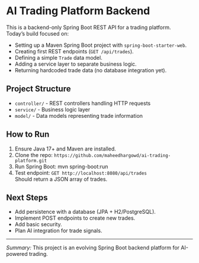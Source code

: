 # AI Trading Platform Backend

This is a backend-only Spring Boot REST API for a trading platform.  
Today’s build focused on:

- Setting up a Maven Spring Boot project with `spring-boot-starter-web`.
- Creating first REST endpoints (`GET /api/trades`).
- Defining a simple `Trade` data model.
- Adding a service layer to separate business logic.
- Returning hardcoded trade data (no database integration yet).

## Project Structure

- `controller/` - REST controllers handling HTTP requests
- `service/` - Business logic layer
- `model/` - Data models representing trade information

## How to Run

1. Ensure Java 17+ and Maven are installed.
2. Clone the repo: `https://github.com/maheedhargowd/ai-trading-platform.git`
3. Run Spring Boot:  mvn spring-boot:run
4. Test endpoint:  `GET http://localhost:8080/api/trades`  
Should return a JSON array of trades.

## Next Steps

- Add persistence with a database (JPA + H2/PostgreSQL).
- Implement POST endpoints to create new trades.
- Add basic security.
- Plan AI integration for trade signals.

---

_Summary:_ This project is an evolving Spring Boot backend platform for AI-powered trading.


